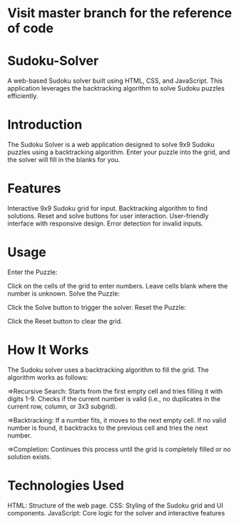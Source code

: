 # Visit master branch for the reference of code

# Sudoku-Solver

A web-based Sudoku solver built using HTML, CSS, and JavaScript. This application leverages the backtracking algorithm to solve Sudoku puzzles efficiently.

# Introduction
The Sudoku Solver is a web application designed to solve 9x9 Sudoku puzzles using a backtracking algorithm. Enter your puzzle into the grid, and the solver will fill in the blanks for you.

# Features
Interactive 9x9 Sudoku grid for input.
Backtracking algorithm to find solutions.
Reset and solve buttons for user interaction.
User-friendly interface with responsive design.
Error detection for invalid inputs.

# Usage
Enter the Puzzle:

Click on the cells of the grid to enter numbers.
Leave cells blank where the number is unknown.
Solve the Puzzle:

Click the Solve button to trigger the solver.
Reset the Puzzle:

Click the Reset button to clear the grid.

# How It Works
The Sudoku solver uses a backtracking algorithm to fill the grid. The algorithm works as follows:

=>Recursive Search:
Starts from the first empty cell and tries filling it with digits 1-9.
Checks if the current number is valid (i.e., no duplicates in the current row, column, or 3x3 subgrid).

=>Backtracking:
If a number fits, it moves to the next empty cell.
If no valid number is found, it backtracks to the previous cell and tries the next number.

=>Completion:
Continues this process until the grid is completely filled or no solution exists.

# Technologies Used
HTML: Structure of the web page.
CSS: Styling of the Sudoku grid and UI components.
JavaScript: Core logic for the solver and interactive features
